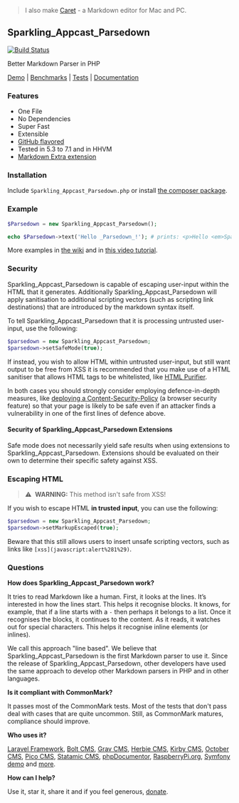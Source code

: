 > I also make [Caret](https://caret.io?ref=parsedown) - a Markdown editor for Mac and PC.

## Sparkling_Appcast_Parsedown

[![Build Status](https://img.shields.io/travis/erusev/parsedown/master.svg?style=flat-square)](https://travis-ci.org/erusev/parsedown)
<!--[![Total Downloads](http://img.shields.io/packagist/dt/erusev/parsedown.svg?style=flat-square)](https://packagist.org/packages/erusev/parsedown)-->

Better Markdown Parser in PHP

[Demo](http://parsedown.org/demo) |
[Benchmarks](http://parsedown.org/speed) |
[Tests](http://parsedown.org/tests/) |
[Documentation](https://github.com/erusev/parsedown/wiki/)

### Features

* One File
* No Dependencies
* Super Fast
* Extensible
* [GitHub flavored](https://help.github.com/articles/github-flavored-markdown)
* Tested in 5.3 to 7.1 and in HHVM
* [Markdown Extra extension](https://github.com/erusev/parsedown-extra)

### Installation

Include `Sparkling_Appcast_Parsedown.php` or install [the composer package](https://packagist.org/packages/erusev/parsedown).

### Example

``` php
$Parsedown = new Sparkling_Appcast_Parsedown();

echo $Parsedown->text('Hello _Parsedown_!'); # prints: <p>Hello <em>Sparkling_Appcast_Parsedown</em>!</p>
```

More examples in [the wiki](https://github.com/erusev/parsedown/wiki/) and in [this video tutorial](http://youtu.be/wYZBY8DEikI).

### Security

Sparkling_Appcast_Parsedown is capable of escaping user-input within the HTML that it generates. Additionally Sparkling_Appcast_Parsedown will apply sanitisation to additional scripting vectors (such as scripting link destinations) that are introduced by the markdown syntax itself.

To tell Sparkling_Appcast_Parsedown that it is processing untrusted user-input, use the following:
```php
$parsedown = new Sparkling_Appcast_Parsedown;
$parsedown->setSafeMode(true);
```

If instead, you wish to allow HTML within untrusted user-input, but still want output to be free from XSS it is recommended that you make use of a HTML sanitiser that allows HTML tags to be whitelisted, like [HTML Purifier](http://htmlpurifier.org/).

In both cases you should strongly consider employing defence-in-depth measures, like [deploying a Content-Security-Policy](https://scotthelme.co.uk/content-security-policy-an-introduction/) (a browser security feature) so that your page is likely to be safe even if an attacker finds a vulnerability in one of the first lines of defence above.

#### Security of Sparkling_Appcast_Parsedown Extensions

Safe mode does not necessarily yield safe results when using extensions to Sparkling_Appcast_Parsedown. Extensions should be evaluated on their own to determine their specific safety against XSS.

### Escaping HTML
> ⚠️  **WARNING:** This method isn't safe from XSS!

If you wish to escape HTML **in trusted input**, you can use the following:
```php
$parsedown = new Sparkling_Appcast_Parsedown;
$parsedown->setMarkupEscaped(true);
```

Beware that this still allows users to insert unsafe scripting vectors, such as links like `[xss](javascript:alert%281%29)`.

### Questions

**How does Sparkling_Appcast_Parsedown work?**

It tries to read Markdown like a human. First, it looks at the lines. It’s interested in how the lines start. This helps it recognise blocks. It knows, for example, that if a line starts with a `-` then perhaps it belongs to a list. Once it recognises the blocks, it continues to the content. As it reads, it watches out for special characters. This helps it recognise inline elements (or inlines).

We call this approach "line based". We believe that Sparkling_Appcast_Parsedown is the first Markdown parser to use it. Since the release of Sparkling_Appcast_Parsedown, other developers have used the same approach to develop other Markdown parsers in PHP and in other languages.

**Is it compliant with CommonMark?**

It passes most of the CommonMark tests. Most of the tests that don't pass deal with cases that are quite uncommon. Still, as CommonMark matures, compliance should improve.

**Who uses it?**

[Laravel Framework](https://laravel.com/), [Bolt CMS](http://bolt.cm/), [Grav CMS](http://getgrav.org/), [Herbie CMS](http://www.getherbie.org/), [Kirby CMS](http://getkirby.com/), [October CMS](http://octobercms.com/), [Pico CMS](http://picocms.org), [Statamic CMS](http://www.statamic.com/), [phpDocumentor](http://www.phpdoc.org/), [RaspberryPi.org](http://www.raspberrypi.org/), [Symfony demo](https://github.com/symfony/symfony-demo) and [more](https://packagist.org/packages/erusev/parsedown/dependents).

**How can I help?**

Use it, star it, share it and if you feel generous, [donate](https://www.paypal.com/cgi-bin/webscr?cmd=_s-xclick&hosted_button_id=528P3NZQMP8N2).
